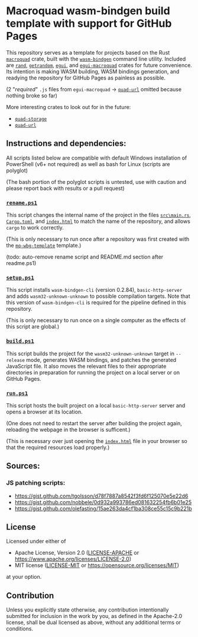 # Macroquad wasm-bindgen build template with support for GitHub Pages

This repository serves as a template for projects based on the Rust
[`macroquad`](https://github.com/not-fl3/macroquad)
crate, built with the
[`wasm-bindgen`](https://github.com/rustwasm/wasm-bindgen)
command line utility. Included are
[`rand`](https://github.com/rust-random/rand),
[`getrandom`](https://github.com/rust-random/getrandom),
[`egui`](https://github.com/emilk/egui), and
[`egui-macroquad`](https://github.com/optozorax/egui-macroquad)
crates for future convenience.
Its intention is making WASM building, WASM bindings generation,
and readying the repository for GitHub Pages as painless as possible.

(2 "_required_" `.js` files from `egui-macroquad` -> 
[`quad-url`](https://github.com/optozorax/quad-url)
omitted because nothing broke so far)


More interesting crates to look out for in the future:
- [`quad-storage`](https://crates.io/crates/quad-storage)
- [`quad-url`](https://crates.io/crates/quad-url)

## Instructions and dependencies:

All scripts listed below are compatible with default Windows installation of
PowerShell (v6+ not required) as well as bash for Linux (scripts are polyglot)

(The bash portion of the polyglot scripts is untested, use with caution
and please report back with results or a pull request)

### [`rename.ps1`](rename.ps1)
This script changes the internal name of the project in the files
[`src\main.rs`](src\main.rs),
[`Cargo.toml`](Cargo.toml), and
[`index.html`](index.html)
to match the name of the repository, and allows `cargo` to work correctly.

(This is only necessary to run once after a repository was first created with the
[`mq-wbg-template`](https://github.com/GhtGhoster/mq-wbg-template) template.)

(todo: auto-remove rename script and README.md section after readme.ps1)

### [`setup.ps1`](setup.ps1)
This script installs `wasm-bindgen-cli` (version 0.2.84), `basic-http-server`
and adds `wasm32-unknown-unknown` to possible compilation targets.
Note that this version of `wasm-bindgen-cli` is required for the pipeline
defined in this repository.

(This is only necessary to run once on a single computer as the effects
of this script are global.)

### [`build.ps1`](build.ps1)
This script builds the project for the `wasm32-unknown-unknown` target in
`--release` mode, generates WASM bindings, and patches the generated JavaScript
file. It also moves the relevant files to their appropriate directories
in preparation for running the project on a local server or on GitHub Pages.

### [`run.ps1`](run.ps1)
This script hosts the built project on a local `basic-http-server`
server and opens a browser at its location.

(One does not need to restart the server after building the project again,
reloading the webpage in the browser is sufficent.)

(This is necessary over just opening the [`index.html`](index.html)
file in your browser so that the required resources load properly.)

## Sources:
### JS patching scripts:
- https://gist.github.com/tgolsson/d78f7887a8542f3fd6f125070e5e22d6
- https://gist.github.com/nobbele/0d932a993786ed081632254fb6b01e25
- https://gist.github.com/olefasting/15ae263da4cf1ba308ce55c15c9b221b

## License

Licensed under either of

- Apache License, Version 2.0
  ([LICENSE-APACHE](LICENSE-APACHE) or https://www.apache.org/licenses/LICENSE-2.0)
- MIT license
  ([LICENSE-MIT](LICENSE-MIT) or https://opensource.org/licenses/MIT)

at your option.

## Contribution

Unless you explicitly state otherwise, any contribution intentionally submitted
for inclusion in the work by you, as defined in the Apache-2.0 license, shall be
dual licensed as above, without any additional terms or conditions.
